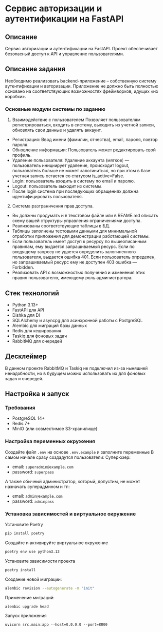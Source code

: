 # Сервис авторизации и аутентификации на FastAPI

## Описание
Сервис авторизации и аутентификации на FastAPI. Проект обеспечивает безопасный доступ к API и управление пользователями.

## Описание задания
Необходимо реализовать backend-приложение – собственную систему аутентификации и авторизации. Приложение не должно быть полностью основано на соответствующих возможностях фреймворков, идущих «из коробки».

### Основные модули системы по заданию

1. Взаимодействие с пользователем
Позволяет пользователям регистрироваться, входить в систему, выходить из учетной записи, обновлять свои данные и удалять аккаунт.
*	Регистрация: Ввод имени (фамилии, отчества), email, пароля, повтор пароля.
*	Обновление информации: Пользователь может редактировать свой профиль.
*	Удаление пользователя: Удаление аккаунта (мягкое) — пользователь инициирует удаление, происходит logout, пользователь больше не может залогиниться, но при этом в базе учетная запись остается со статусом is_active=False.
*	Login: пользователь входить в систему по email и паролю.
*	Logout: пользователь выходит из системы.
* После login система при последующих обращениях должна идентифицировать пользователя.

2. Система разграничения прав доступа. 
*	Вы должны продумать и в текстовом файле или в REAME.md описать схему вашей структуры управления ограничениями доступа.
*	Реализованы соответствующие таблицы в БД.
*	Таблицы заполнены тестовыми данными для минимальной отработки приложения для демонстрации работающей системы.
*	Если пользователь имеет доступ к ресурсу по вышеописанным правилам, ему выдается запрашиваемый ресурс. Если по входящему запросу не удается определить залогиненного пользователя, выдается ошибка 401. Если пользователь определен, но запрашиваемый ресурс ему не доступен 403 ошибка — Forbidden. 
*	Реализовать API с возможностью получения и изменения этих правил пользователю, имеющему роль администратора.


## Стек технологий
- Python 3.13+
- FastAPI для API
- Dishka для DI
- SQLAlchemy и asyncpg для асинхронной работы с PostgreSQL
- Alembic для миграций базы данных
- Redis для кеширования
- Taskiq для фоновых задач
- RabbitMQ для очередей

## Десклеймер
В данном проекте RabbitMQ и Taskiq не подключил из-за ныняшней ненадобности, но в будущем можно использовать их для фоновых задач и очередей.

## Настройка и запуск

### Требования
- PostgreSQL 14+
- Redis 7+
- MinIO (или совместимое S3-хранилище)

### Настройка переменных окружения
Создайте файл `.env` на основе `.env.example` и заполните переменные
В самом начале сразу создадутся пользователи:
Суперюзер:
- email: `superadmin@example.com`
- password: `superpass`

А также обычный администратор, который, допустим, не может назначать суперадмином и тп:
- email: `admin@example.com`
- password: `adminpass`


### Установка зависимостей и виртуальное окружение

Установите Poetry

```bash
pip install poetry
```

Создайте и активируйте виртуальное окружение

```bash
poetry env use python3.13
```

Установите зависимости проекта

```bash
poetry install
```

Создание новой миграции:
```bash
alembic revision --autogenerate -m "init"
```

Применение миграций:
```bash
alembic upgrade head
```

Запуск приложения

```shell
uvicorn src.main:app --host=0.0.0.0 --port=8000
```

